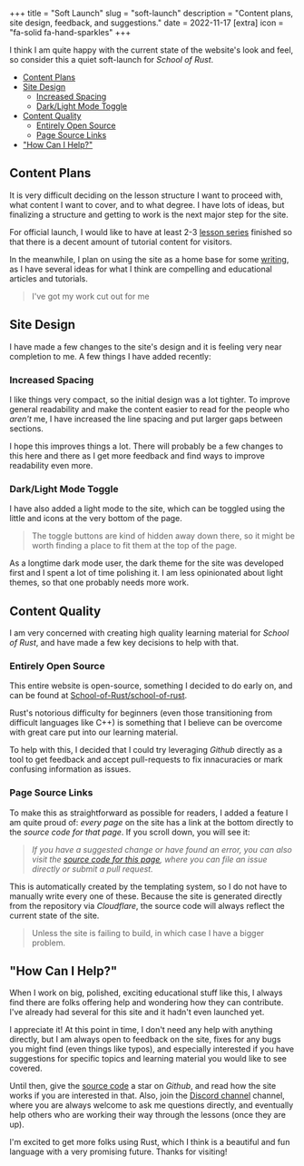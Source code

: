+++
title = "Soft Launch"
slug = "soft-launch"
description = "Content plans, site design, feedback, and suggestions."
date = 2022-11-17
[extra]
icon = "fa-solid fa-hand-sparkles"
+++

I think I am quite happy with the current state of the website's look and feel, so consider this a quiet soft-launch for *School of Rust*.

- [Content Plans](#content-plans)
- [Site Design](#site-design)
  - [Increased Spacing](#increased-spacing)
  - [Dark/Light Mode Toggle](#darklight-mode-toggle)
- [Content Quality](#content-quality)
  - [Entirely Open Source](#entirely-open-source)
  - [Page Source Links](#page-source-links)
- ["How Can I Help?"](#how-can-i-help)

## Content Plans

It is very difficult deciding on the lesson structure I want to proceed with, what content I want to cover, and to what degree. I have lots of ideas, but finalizing a structure and getting to work is the next major step for the site.

For official launch, I would like to have at least 2-3 [lesson series](/lessons) finished so that there is a decent amount of tutorial content for visitors.

In the meanwhile, I plan on using the site as a home base for some [writing](/writing), as I have several ideas for what I think are compelling and educational articles and tutorials.

> I've got my work cut out for me <i class="fa fa-face-grin-beam-sweat"></i>

## Site Design

I have made a few changes to the site's design and it is feeling very near completion to me. A few things I have added recently:

### Increased Spacing

I like things very compact, so the initial design was a lot tighter. To improve general readability and make the content easier to read for the people who *aren't* me, I have increased the line spacing and put larger gaps between sections.

I hope this improves things a lot. There will probably be a few changes to this here and there as I get more feedback and find ways to improve readability even more.

### Dark/Light Mode Toggle

I have also added a light mode to the site, which can be toggled using the little <i class="fa fa-sun"></i> and <i class="fa fa-moon"></i> icons at the very bottom of the page.

> The toggle buttons are kind of hidden away down there, so it might be worth finding a place to fit them at the top of the page.

As a longtime dark mode user, the dark theme for the site was developed first and I spent a lot of time polishing it. I am less opinionated about light themes, so that one probably needs more work.

## Content Quality

I am very concerned with creating high quality learning material for *School of Rust*, and have made a few key decisions to help with that.

### Entirely Open Source

This entire website is open-source, something I decided to do early on, and can be found at [<i class="fa-brands fa-github"></i> School-of-Rust/school-of-rust](https://github.com/School-of-Rust/school-of-rust).

Rust's notorious difficulty for beginners (even those transitioning from difficult languages like C++) is something that I believe can be overcome with great care put into our learning material.

To help with this, I decided that I could try leveraging *Github* directly as a tool to get feedback and accept pull-requests to fix innacuracies or mark confusing information as issues.

### Page Source Links

To make this as straightforward as possible for readers, I added a feature I am quite proud of: *every page* on the site has a link at the bottom directly to the *source code for that page*. If you scroll down, you will see it:

> *If you have a suggested change or have found an error, you can also visit the [<i class="fa-brands fa-github"></i> source code for this page](https://github.com/School-of-Rust/school-of-rust/tree/main/content/writing/001-soft-launch.md), where you can file an issue directly or submit a pull request.*

This is automatically created by the templating system, so I do not have to manually write every one of these. Because the site is generated directly from the repository via *Cloudflare*, the source code will always reflect the current state of the site. 

> <i class="fa fa-skull"></i> Unless the site is failing to build, in which case I have a bigger problem.

## "How Can I Help?"

When I work on big, polished, exciting educational stuff like this, I always find there are folks offering help and wondering how they can contribute. I've already had several for this site and it hadn't even launched yet.

I appreciate it! At this point in time, I don't need any help with anything directly, but I am always open to feedback on the site, fixes for any bugs you might find (even things like typos), and especially interested if you have suggestions for specific topics and learning material you would like to see covered.

Until then, give the [<i class="fa-brands fa-github"></i> source code](https://github.com/School-of-Rust/school-of-rust) a star on *Github*, and read how the site works if you are interested in that. Also, join the [<i class="fa-brands fa-discord"></i> Discord channel](https://discord.gg/vdPK7ztcD2) channel, where you are always welcome to ask me questions directly, and eventually help others who are working their way through the lessons (once they are up).

I'm excited to get more folks using Rust, which I think is a beautiful and fun language with a very promising future. Thanks for visiting!